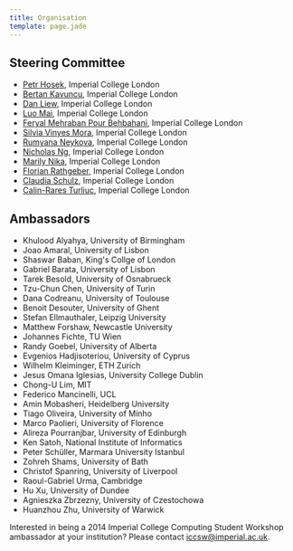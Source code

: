 ```yaml
---
title: Organisation
template: page.jade
---
```


## Steering Committee

* [Petr Hosek](http://www.doc.ic.ac.uk/~ph1310/), Imperial College
  London
* [Bertan Kavuncu](http://dsg.doc.ic.ac.uk/people/ahmet-bertan-kavuncu/), 
  Imperial College London
* [Dan Liew](http://www.doc.ic.ac.uk/~dsl11/), 
  Imperial College London
* [Luo Mai](http://www.doc.ic.ac.uk/~lm111/), Imperial
  College London
* [Feryal Mehraban Pour Behbahani](http://www.doc.ic.ac.uk/~fm1210/), Imperial College London
* [Silvia Vinyes Mora](http://aesop.doc.ic.ac.uk/people/sv212/), 
  Imperial College London
* [Rumyana Neykova](http://www.doc.ic.ac.uk/~rn710/), Imperial
  College London
* [Nicholas Ng](http://www.doc.ic.ac.uk/~cn06/), Imperial College
  London
* [Marily Nika](http://www.marily.me/), Imperial College London
* [Florian Rathgeber](http://www.doc.ic.ac.uk/~fr710), Imperial
  College London
* [Claudia Schulz](http://www.doc.ic.ac.uk/~cis11/), Imperial
  College London
* [Calin-Rares Turliuc](http://www.doc.ic.ac.uk/~ct1810/), Imperial
  College London

## Ambassadors


* Khulood Alyahya, University of Birmingham
* Joao Amaral, University of Lisbon
* Shaswar Baban, King's Collge of London
* Gabriel Barata, University of Lisbon
* Tarek Besold, University of Osnabrueck
* Tzu-Chun Chen, University of Turin
* Dana Codreanu, University of Toulouse
* Benoit Desouter, University of Ghent
* Stefan Ellmauthaler, Leipzig University
* Matthew Forshaw, Newcastle University
* Johannes Fichte, TU Wien
* Randy Goebel, University of Alberta
* Evgenios Hadjisoteriou, University of Cyprus
* Wilhelm Kleiminger, ETH Zurich
* Jesus Omana Iglesias, University College Dublin
* Chong-U Lim, MIT
* Federico Mancinelli, UCL
* Amin Mobasheri, Heidelberg University
* Tiago Oliveira, University of Minho
* Marco Paolieri, University of Florence
* Alireza Pourranjbar, University of Edinburgh
* Ken Satoh, National Institute of Informatics
* Peter Schüller, Marmara University Istanbul
* Zohreh Shams, University of Bath
* Christof Spanring, University of Liverpool
* Raoul-Gabriel Urma, Cambridge
* Hu Xu, University of Dundee
* Agnieszka Zbrzezny, University of Czestochowa
* Huanzhou Zhu, University of Warwick

Interested in being a 2014 Imperial College Computing Student Workshop
ambassador at your institution? Please contact
[iccsw@imperial.ac.uk](mailto:iccsw@imperial.ac.uk).

